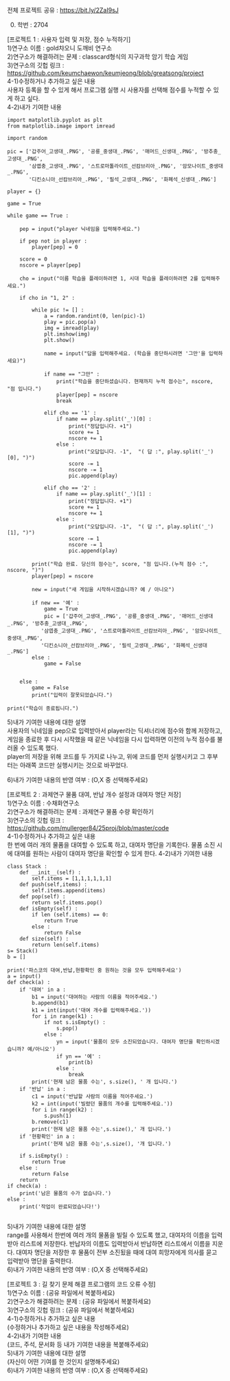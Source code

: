 전체 프로젝트 공유 : https://bit.ly/2ZaI9sJ  

0. 학번 : 2704  

[프로젝트 1 : 사용자 입력 및 저장, 점수 누적하기]  
1)연구소 이름 : gold챠오니 도깨비 연구소  
2)연구소가 해결하려는 문제 : classcard형식의 지구과학 암기 학습 게임  
3)연구소의 깃헙 링크 : https://github.com/keumchaewon/keumjeong/blob/greatsong/project  
4-1)수정하거나 추가하고 싶은 내용  
사용자 등록을 할 수 있게 해서 프로그램 실행 시 사용자를 선택해 점수를 누적할 수 있게 하고 싶다.  
4-2)내가 기여한 내용  

```
import matplotlib.pyplot as plt
from matplotlib.image import imread

import random

pic = ['갑주어_고생대_.PNG', '공룡_중생대_.PNG', '매머드_신생대_.PNG', '방추충_고생대_.PNG',
       '삼엽충_고생대_.PNG', '스트로마톨라이트_선캄브리아_.PNG', '암모나이트_중생대_.PNG', 
       '디킨소니아_선캄브리아_.PNG', '필석_고생대_.PNG', '화폐석_신생대_.PNG']

player = {}

```


```
game = True

while game == True :
    
    pep = input("player 닉네임을 입력해주세요.")
    
    if pep not in player :
        player[pep] = 0
    
    score = 0
    nscore = player[pep]
    
    cho = input("이름 학습을 플레이하려면 1, 시대 학습을 플레이하려면 2를 입력해주세요.")
    
    if cho in "1, 2" :

        while pic != [] :
            a = random.randint(0, len(pic)-1)
            play = pic.pop(a)
            img = imread(play)
            plt.imshow(img)
            plt.show()

            name = input("답을 입력해주세요. (학습을 중단하시려면 '그만'을 입력하세요)")

            if name == "그만" :
                print("학습을 중단하셨습니다. 현재까지 누적 점수는", nscore, "점 입니다.")
                player[pep] = nscore
                break

            elif cho == '1' :
                if name == play.split('_')[0] :
                    print("정답입니다. +1")
                    score += 1
                    nscore += 1
                else :
                    print("오답입니다. -1",  "( 답 :", play.split('_')[0], ")")
                    score -= 1
                    nscore -= 1
                    pic.append(play)

            elif cho == '2' :
                if name == play.split('_')[1] :
                    print("정답입니다. +1")
                    score += 1
                    nscore += 1
                else :
                    print("오답입니다. -1",  "( 답 :", play.split('_')[1], ")")
                    score -= 1
                    nscore -= 1
                    pic.append(play)        

        print("학습 완료. 당신의 점수는", score, "점 입니다.(누적 점수 :", nscore, ")")
        player[pep] = nscore
        
        new = input("새 게임을 시작하시겠습니까? 예 / 아니오")
        
        if new == '예' :
            game = True
            pic = ['갑주어_고생대_.PNG', '공룡_중생대_.PNG', '매머드_신생대_.PNG', '방추충_고생대_.PNG',
           '삼엽충_고생대_.PNG', '스트로마톨라이트_선캄브리아_.PNG', '암모나이트_중생대_.PNG', 
           '디킨소니아_선캄브리아_.PNG', '필석_고생대_.PNG', '화폐석_신생대_.PNG']
        else : 
            game = False

                
    else :
        game = False
        print("입력이 잘못되었습니다.")
        
print("학습이 종료됩니다.")

```
    
5)내가 기여한 내용에 대한 설명  
사용자의 닉네임을 pep으로 입력받아서 player라는 딕셔너리에 점수와 함께 저장하고, 게임을 종료한 후 다시 시작했을 때
같은 닉네임을 다시 입력하면 이전의 누적 점수를 불러올 수 있도록 했다.  
player의 저장을 위해 코드를 두 가지로 나누고, 위에 코드를 먼저 실행시키고 그 후부터는 아래쪽 코드만 실행시키는 것으로 바꾸었다.  

6)내가 기여한 내용의 반영 여부 : (O,X 중 선택해주세요)  

[프로젝트 2 : 과제연구 물품 대여, 반납 개수 설정과 대여자 명단 저장]  
1)연구소 이름 : 수채화연구소  
2)연구소가 해결하려는 문제 : 과제연구 물품 수량 확인하기  
3)연구소의 깃헙 링크 : https://github.com/mullerger84/25proj/blob/master/code  
4-1)수정하거나 추가하고 싶은 내용  
한 번에 여러 개의 물품을 대여할 수 있도록 하고, 대여자 명단을 기록한다. 물품 소진 시에 대여를 원하는 사람이 대여자 명단을 확인할 수 있게 한다. 
4-2)내가 기여한 내용  

```
class Stack :
    def __init__(self) :
        self.items = [1,1,1,1,1,1]
    def push(self,items) :
        self.items.append(items)
    def pop(self) :
        return self.items.pop()
    def isEmpty(self) :
        if len (self.items) == 0:
            return True
        else :
            return False
    def size(self) :
        return len(self.items)       
s= Stack()
b = []
```

```
print('파스코의 대여,반납,현황확인 중 원하는 것을 모두 입력해주세요')
a = input()
def check(a) :
    if '대여' in a :
        b1 = input('대여하는 사람의 이름을 적어주세요.')
        b.append(b1)
        k1 = int(input('대여 개수를 입력해주세요.'))
        for i in range(k1) :
            if not s.isEmpty() :
                s.pop()
            else :
                yn = input('물품이 모두 소진되었습니다. 대여자 명단을 확인하시겠습니까? 예/아니오')
                if yn == '예' :
                    print(b)
                else :
                    break
        print('현재 남은 물품 수는', s.size(), ' 개 입니다.')
    if '반납' in a :
        c1 = input('반납할 사람의 이름을 적어주세요.')
        k2 = int(input('빌렸던 물품의 개수를 입력해주세요.'))
        for i in range(k2) :
            s.push(1)
        b.remove(c1)
        print('현재 남은 물품 수는',s.size(),' 개 입니다.')
    if '현황확인' in a :
        print('현재 남은 물품 수는',s.size(), '개 입니다.')

    if s.isEmpty() :
        return True
    else :
        return False
    return
if check(a) :
    print('남은 물품의 수가 없습니다.')
else :
    print('작업이 완료되었습니다!')
   
```

5)내가 기여한 내용에 대한 설명  
range를 사용해서 한번에 여러 개의 물품을 빌릴 수 있도록 했고, 대여자의 이름을 입력받아 리스트에 저장한다. 반납자의 이름도 입력받아서 반납하면 리스트에서 이름을 지운다. 대여자 명단을 저장한 후 물품이 전부 소진됬을 때에 대여 희망자에게 의사를 묻고 입력받아 명단을 출력한다.  
6)내가 기여한 내용의 반영 여부 : (O,X 중 선택해주세요)  

[프로젝트 3 : 길 찾기 문제 해결 프로그램의 코드 오류 수정]  
1)연구소 이름 : (공유 파일에서 복붙하세요)  
2)연구소가 해결하려는 문제 : (공유 파일에서 복붙하세요)  
3)연구소의 깃헙 링크 : (공유 파일에서 복붙하세요)  
4-1)수정하거나 추가하고 싶은 내용  
(수정하거나 추가하고 싶은 내용을 작성해주세요)  
4-2)내가 기여한 내용  
(코드, 주석, 문서화 등 내가 기여한 내용을 복붙해주세요)  
5)내가 기여한 내용에 대한 설명  
(자신이 어떤 기여를 한 것인지 설명해주세요)  
6)내가 기여한 내용의 반영 여부 : (O,X 중 선택해주세요)







